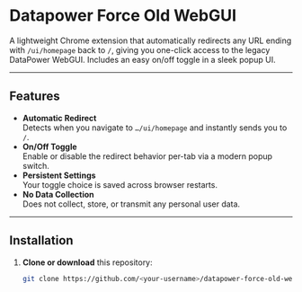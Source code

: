 # Datapower Force Old WebGUI

A lightweight Chrome extension that automatically redirects any URL ending with `/ui/homepage` back to `/`, giving you one-click access to the legacy DataPower WebGUI. Includes an easy on/off toggle in a sleek popup UI.

---

## Features

- **Automatic Redirect**  
  Detects when you navigate to `…/ui/homepage` and instantly sends you to `/`.
- **On/Off Toggle**  
  Enable or disable the redirect behavior per-tab via a modern popup switch.
- **Persistent Settings**  
  Your toggle choice is saved across browser restarts.
- **No Data Collection**  
  Does not collect, store, or transmit any personal user data.

---

## Installation

1. **Clone or download** this repository:
   ```bash
   git clone https://github.com/<your-username>/datapower-force-old-webgui.git
